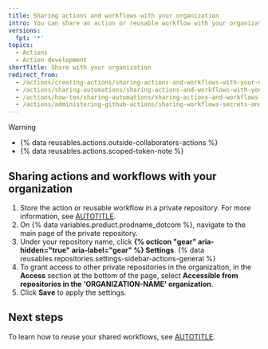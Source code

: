 ```yaml
---
title: Sharing actions and workflows with your organization
intro: You can share an action or reusable workflow with your organization without publishing the action or workflow publicly.
versions:
  fpt: '*'
topics:
  - Actions
  - Action development
shortTitle: Share with your organization
redirect_from:
  - /actions/creating-actions/sharing-actions-and-workflows-with-your-organization
  - /actions/sharing-automations/sharing-actions-and-workflows-with-your-organization
  - /actions/how-tos/sharing-automations/sharing-actions-and-workflows-with-your-organization
  - /actions/administering-github-actions/sharing-workflows-secrets-and-runners-with-your-organization
---
```


> [!WARNING]
> * {% data reusables.actions.outside-collaborators-actions %}
> * {% data reusables.actions.scoped-token-note %}

## Sharing actions and workflows with your organization

1. Store the action or reusable workflow in a private repository. For more information, see [AUTOTITLE](/repositories/creating-and-managing-repositories/about-repositories#about-repository-visibility).
1. On {% data variables.product.prodname_dotcom %}, navigate to the main page of the private repository.
1. Under your repository name, click **{% octicon "gear" aria-hidden="true" aria-label="gear" %} Settings**.
{% data reusables.repositories.settings-sidebar-actions-general %}
1. To grant access to other private repositories in the organization, in the **Access** section at the bottom of the page, select **Accessible from repositories in the 'ORGANIZATION-NAME' organization**.
1. Click **Save** to apply the settings.

## Next steps

To learn how to reuse your shared workflows, see [AUTOTITLE](/actions/using-workflows/reusing-workflows).
